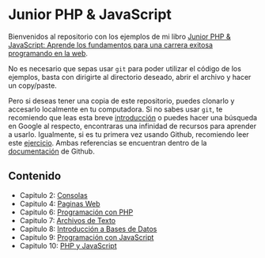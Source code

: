 # Junior PHP & JavaScript

Bienvenidos al repositorio con los ejemplos de mi libro [Junior PHP & JavaScript: Aprende los fundamentos para una carrera exitosa programando en la web](https://a.co/d/7FJZCVk).

No es necesario que sepas usar `git` para poder utilizar el código de los ejemplos, basta con dirigirte al directorio deseado, abrir el archivo y hacer un copy/paste.

Pero si deseas tener una copia de este repositorio, puedes clonarlo y accesarlo localmente en tu computadora. Si no sabes usar `git`, te recomiendo que leas esta breve [introducción](https://docs.github.com/es/get-started/quickstart/set-up-git) o puedes hacer una búsqueda en Google al respecto, encontraras una infinidad de recursos para aprender a usarlo. Igualmente, si es tu primera vez usando Github, recomiendo leer este [ejercicio](https://docs.github.com/es/get-started/quickstart/hello-world). Ambas referencias se encuentran dentro de la [documentación](https://docs.github.com/es) de Github.

## Contenido

* Capitulo 2: [Consolas](./02-consolas)
* Capitulo 4: [Paginas Web](./04-paginas)
* Capitulo 6: [Programación con PHP](./06-php)
* Capitulo 7: [Archivos de Texto](./07-texto)
* Capitulo 8: [Introducción a Bases de Datos](./08-db)
* Capitulo 9: [Programación con JavaScript](./09-js)
* Capitulo 10: [PHP y JavaScript](./10-php&js)
